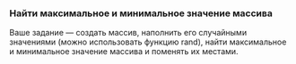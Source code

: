 ### Найти максимальное и минимальное значение массива
Ваше задание — создать массив, наполнить его случайными значениями (можно использовать функцию rand), найти максимальное и минимальное значение массива и поменять их местами.